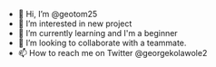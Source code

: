 - 👋 Hi, I’m @geotom25
- 👀 I’m interested in new project
- 🌱 I’m currently learning and I'm a beginner
- 💞️ I’m looking to collaborate with a teammate.
- 📫 How to reach me on Twitter @georgekolawole2

<!---
geotom25/geotom25 is a ✨ special ✨ repository because its `README.md` (this file) appears on your GitHub profile.
You can click the Preview link to take a look at your changes.
--->
